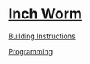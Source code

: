 # [Inch Worm](http://nxtprograms.com/inch_worm)

[Building Instructions](http://nxtprograms.com/inch_worm/steps.html)

[Programming](http://nxtprograms.com/inch_worm/steps.html#Program)
